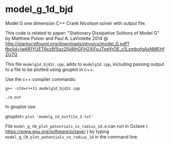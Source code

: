 # model_g_1d_bjd
Model G one dimension C++ Crank Nicolson solver with output file.

This code is related to paper: "Stationary Dissipative Solitons of Model G" by Matthew Pulver and Paul A. LaViolette 2014 @ http://starburstfound.org/downloads/physics/model_G.pdf?fbclid=IwAR1YUET6xz8f5qz25jj8IhGFH2XiFpJTpeYrOE_x1LzmbofgAxNMEHfZU7Q

This file ```modelg1d_bjd2c.cpp```, adds to ```modelg1d.cpp```, including passing output to a file to be plotted using gnuplot in c++.

Use the c++ compiler commands:

```g++ -std=c++11 modelg1d_bjd2c.cpp```

```./a.out```

In gnuplot use:

gnuplot> ```plot 'modelg_1d_outfile_3.txt'```

File ```model_g_CN_plot_potentials_vs_radius_1d.m``` can run in Octave ( https://www.gnu.org/software/octave/ ) by typing ```model_g_CN_plot_potentials_vs_radius_1d``` in the command line.
